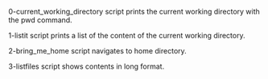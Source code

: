 0-current_working_directory script prints the current working directory with the pwd command.

1-listit script prints a list of the content of the current working directory.

2-bring_me_home script navigates to home directory.

3-listfiles script shows contents in long format.
